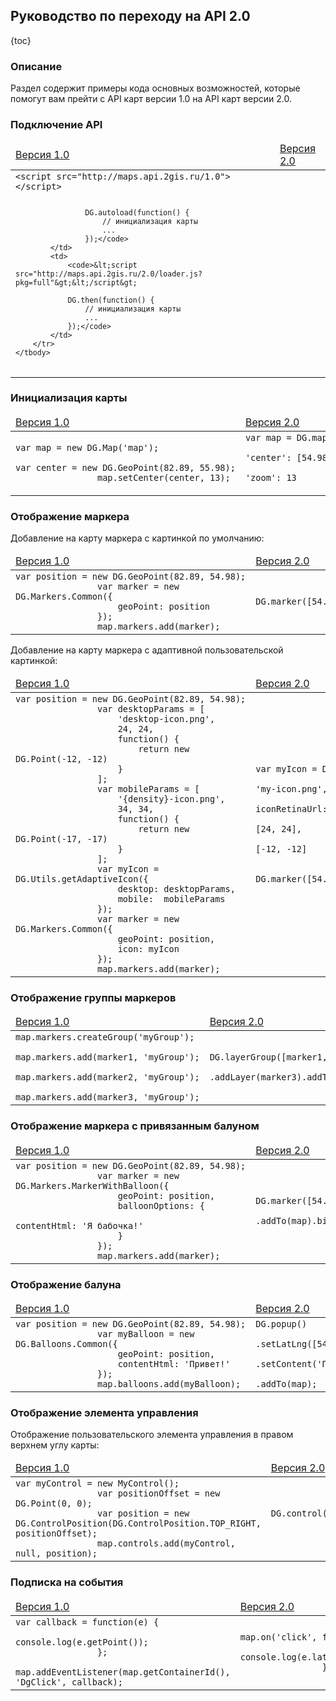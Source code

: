 ## Руководство по переходу на API 2.0

{toc}

### Описание

Раздел содержит примеры кода основных возможностей, которые помогут вам прейти с API карт
версии 1.0 на API карт версии 2.0.

### Подключение API

<table>
    <thead>
        <tr>
            <td><a href="/doc/maps/1.0/manual/map/#toc-load">Версия 1.0</a></td>
            <td><a href="/doc/maps/ru/manual/loading">Версия 2.0</a></td>
        </tr>
    </thead>
    <tbody>
        <tr>
            <td>
                <code>&lt;script src="http://maps.api.2gis.ru/1.0"&gt;&lt;/script&gt;

                    DG.autoload(function() {
                        // инициализация карты
                        ...
                    });</code>
            </td>
            <td>
                <code>&lt;script src="http://maps.api.2gis.ru/2.0/loader.js?pkg=full"&gt;&lt;/script&gt;
                
                DG.then(function() {
                    // инициализация карты
                    ...
                });</code>
            </td>
        </tr>
    </tbody>
</table>

### Инициализация карты

<table>
    <thead>
        <tr>
            <td><a href="/doc/maps/1.0/manual/map/#toc-init">Версия 1.0</a></td>
            <td><a href="/doc/maps/ru/manual/map#пример-использования">Версия 2.0</a></td>
        </tr>
    </thead>
    <tbody>
        <tr>
            <td>
                <code>var map = new DG.Map('map');
                <nobr>var center = new DG.GeoPoint(82.89, 55.98);</nobr>
                map.setCenter(center, 13);</code>
            </td>
            <td>
                <code>var map = DG.map('map', {
                    <nobr>'center': [54.98, 82.89],</nobr>
                    'zoom': 13
                });</code>
            </td>
        </tr>
    </tbody>
</table>

### Отображение маркера

Добавление на карту маркера с картинкой по умолчанию:
<table>
    <thead>
        <tr>
            <td><a href="/doc/maps/1.0/manual/markers/#toc-base">Версия 1.0</a></td>
            <td><a href="/doc/maps/ru/manual/markers/#класс-dgmarker">Версия 2.0</a></td>
        </tr>
    </thead>
    <tbody>
        <tr>
            <td>
                <code><nobr>var position = new DG.GeoPoint(82.89, 54.98);</nobr>
                var marker = new DG.Markers.Common({
                    geoPoint: position
                });
                map.markers.add(marker);</code>
            </td>
            <td>
                <code><nobr>DG.marker([54.98, 82.89]).addTo(map);</nobr></code>
            </td>
        </tr>
    </tbody>
</table>

Добавление на карту маркера с адаптивной пользовательской картинкой:
<table>
    <thead>
        <tr>
            <td><a href="/doc/maps/1.0/manual/utils/#fun-getAdaptiveAcon">Версия 1.0</a></td>
            <td><a href="/doc/maps/ru/manual/markers#класс-dgicon">Версия 2.0</a></td>
        </tr>
    </thead>
    <tbody>
        <tr>
            <td>
                <code><nobr>var position = new DG.GeoPoint(82.89, 54.98);</nobr>
                var desktopParams = [
                    'desktop-icon.png',
                    24, 24,
                    function() {
                        return new DG.Point(-12, -12)
                    }
                ];
                var mobileParams = [
                    '{density}-icon.png',
                    34, 34,
                    function() {
                        return new DG.Point(-17, -17)
                    }
                ];
                var myIcon = DG.Utils.getAdaptiveIcon({
                    desktop: desktopParams,
                    mobile:  mobileParams
                });
                var marker = new DG.Markers.Common({
                    geoPoint: position,
                    icon: myIcon
                });
                map.markers.add(marker);</code>
            </td>
            <td>
                <code>var myIcon = DG.icon({
                    iconUrl: 'my-icon.png',
                    <nobr>iconRetinaUrl: 'my-icon@2x.png',</nobr>
                    iconSize: [24, 24],
                    iconAnchor: [-12, -12]
                });
                DG.marker([54.98, 82.89], {
                    icon: myIcon
                }).addTo(map);</code>
            </td>
        </tr>
    </tbody>
</table>

### Отображение группы маркеров

<table>
    <thead>
        <tr>
            <td><a href="/doc/maps/1.0/manual/markers/#toc-dgmarkersgroup">Версия 1.0</a></td>
            <td><a href="/doc/maps/ru/manual/groups#класс-dglayergroup">Версия 2.0</a></td></tr>
    </thead>
    <tbody>
        <tr>
            <td>
                <code><nobr>map.markers.createGroup('myGroup');</nobr>
                map.markers.add(marker1, 'myGroup');
                map.markers.add(marker2, 'myGroup');
                map.markers.add(marker3, 'myGroup');</code>
            </td>
            <td>
                <code><nobr>DG.layerGroup([marker1, marker2])</nobr>
                .addLayer(marker3).addTo(map);</code>
            </td>
        </tr>
    </tbody>
</table>

### Отображение маркера с привязанным балуном

<table>
    <thead>
        <tr>
            <td><a href="/doc/maps/1.0/manual/markers/#toc-dgmarkersballoon">Версия 1.0</a></td>
            <td><a href="/doc/maps/ru/manual/markers#marker-bindpopup">Версия 2.0</a></td>
        </tr>
    </thead>
    <tbody>
        <tr>
            <td>
                <code><nobr>var position = new DG.GeoPoint(82.89, 54.98);</nobr>
                var marker = new DG.Markers.MarkerWithBalloon({
                    geoPoint: position,
                    balloonOptions: {
                        contentHtml: 'Я бабочка!'
                    }
                });
                map.markers.add(marker);</code>
                            </td>
                            <td>
                <code>DG.marker([54.98, 82.89])
                <nobr>.addTo(map).bindPopup('Я бабочка!');</nobr></code>
            </td>
        </tr>
    </tbody>
</table>

### Отображение балуна

<table>
    <thead>
        <tr>
            <td><a href="/doc/maps/1.0/manual/balloons/#balloon-intro">Версия 1.0</a></td>
            <td><a href="/doc/maps/ru/manual/popups#описание">Версия 2.0</a></td>
        </tr>
    </thead>
    <tbody>
        <tr>
            <td>
                <code><nobr>var position = new DG.GeoPoint(82.89, 54.98);</nobr>
                var myBalloon = new DG.Balloons.Common({
                    geoPoint: position,
                    contentHtml: 'Привет!'
                });
                map.balloons.add(myBalloon);</code>
            </td>
            <td>
                <code>DG.popup()
                .setLatLng([54.98, 82.89])
                .setContent('Привет!')
                .addTo(map);</code>
            </td>
        </tr>
    </tbody>
</table>

### Отображение элемента управления

Отображение пользовательского элемента управления в правом верхнем углу карты:
<table>
    <thead>
        <tr>
            <td><a href="/doc/maps/1.0/manual/controls/#toc-intro">Версия 1.0</a></td>
            <td><a href="/doc/maps/ru/manual/controls#описание">Версия 2.0</a></td></tr>
    </thead>
    <tbody>
        <tr>
            <td>
                <code>var myControl = new MyControl();
                var positionOffset = new DG.Point(0, 0);
                var position = new DG.ControlPosition(DG.ControlPosition.TOP_RIGHT, positionOffset);
                map.controls.add(myControl, null, position);</code>
            </td>
            <td>
                <code><nobr>DG.control({ position: 'topright' })</nobr>
                .addTo(map)</code>
            </td>
        </tr>
    </tbody>
</table>


### Подписка на события

<table>
    <thead>
        <tr>
            <td><a href="/doc/maps/1.0/manual/events/#toc-intro">Версия 1.0</a></td>
            <td><a href="/doc/maps/ru/manual/events#описание">Версия 2.0</a></td>
        </tr>
    </thead>
    <tbody>
        <tr>
            <td>
                <code><nobr>var callback = function(e) {</nobr>
                    console.log(e.getPoint());
                };
                map.addEventListener(map.getContainerId(), 'DgClick', callback);</code>
            </td>
            <td>
                <code><nobr>map.on('click', function(e) {</nobr>
                    console.log(e.latlng);
                });</code>
            </td>
        </tr>
    </tbody>
</table>
